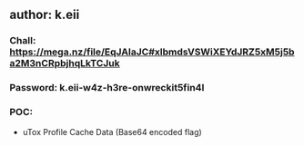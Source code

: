 ## author: k.eii

### Chall: https://mega.nz/file/EqJAlaJC#xlbmdsVSWiXEYdJRZ5xM5j5ba2M3nCRpbjhqLkTCJuk
### Password: k.eii-w4z-h3re-onwreckit5fin4l
### POC:
- uTox Profile Cache Data (Base64 encoded flag)
